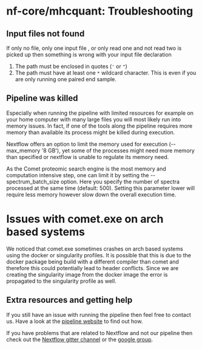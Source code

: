 # nf-core/mhcquant: Troubleshooting

## Input files not found

If only no file, only one input file , or only read one and not read two is picked up then something is wrong with your input file declaration

1. The path must be enclosed in quotes (`'` or `"`)
2. The path must have at least one `*` wildcard character. This is even if you are only running one paired end sample.

## Pipeline was killed

Especially when running the pipeline with limited resources for example on your home computer with many large files you will most likely run into memory issues. In fact, if one of the tools along the pipeline requires more memory than available its process might be killed during execution.

Nextflow offers an option to limit the memory used for execution (--max_memory '8 GB'), yet some of the processes might need more memory than specified or nextflow is unable to regulate its memory need.

As the Comet proteomic search engine is the most memory and computation intensive step, one can limit it by setting the --spectrum_batch_size option. Here you specify the number of spectra processed at the same time (default: 500). Setting this parameter lower will require less memory however slow down the overall execution time.

# Issues with comet.exe on arch based systems

We noticed that comet.exe sometimes crashes on arch based systems using the docker or singularity profiles. It is possible that this is due to the docker package being build with a different compiler than comet and therefore this could potentially lead to header conflicts. Since we are creating the singularity image from the docker image the error is propagated to the singularity profile as well. 

## Extra resources and getting help

If you still have an issue with running the pipeline then feel free to contact us.
Have a look at the [pipeline website](https://github.com/nf-core/mhcquant) to find out how.

If you have problems that are related to Nextflow and not our pipeline then check out the [Nextflow gitter channel](https://gitter.im/nextflow-io/nextflow) or the [google group](https://groups.google.com/forum/#!forum/nextflow).
